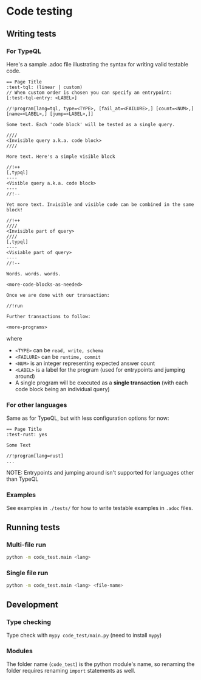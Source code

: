 # Code testing

## Writing tests

### For TypeQL

Here's a sample .adoc file illustrating the syntax for writing valid testable code.

```adoc
== Page Title
:test-tql: (linear | custom)
// When custom order is chosen you can specify an entrypoint:
[:test-tql-entry: <LABEL>] 

//!program[lang=tql, type=<TYPE>, [fail_at=<FAILURE>,] [count=<NUM>,] [name=<LABEL>,] [jump=<LABEL>,]]

Some text. Each 'code block' will be tested as a single query.

////
<Invisible query a.k.a. code block>
////

More text. Here's a simple visible block

//!++
[,typql]
----
<Visible query a.k.a. code block>
----
//!--

Yet more text. Invisible and visible code can be combined in the same block!

//!++
////
<Invisible part of query>
////
[,typql]
----
<Visiable part of query>
----
//!--

Words. words. words.

<more-code-blocks-as-needed>

Once we are done with our transaction:

//!run

Further transactions to follow:

<more-programs>
```
where
* `<TYPE>` can be `read, write, schema` 
* `<FAILURE>` can be `runtime, commit`
* `<NUM>` is an integer representing expected answer count
* `<LABEL>` is a label for the program (used for entrypoints and jumping around)
* A single program will be executed as a **single transaction** (with each code block being an individual query)

### For other languages

Same as for TypeQL, but with less configuration options for now:
```adoc
== Page Title
:test-rust: yes

Some Text

//!program[lang=rust]
...
```

NOTE: Entrypoints and jumping around isn't supported for languages other than TypeQL

### Examples

See examples in `./tests/` for how to write testable examples in `.adoc` files.

## Running tests

### Multi-file run

```bash
python -m code_test.main <lang>     
```

### Single file run

```bash
python -m code_test.main <lang> <file-name>    
```

## Development

### Type checking

Type check with `mypy code_test/main.py` (need to install `mypy`)

### Modules

The folder name (`code_test`) is the python module's name, so renaming the folder requires renaming `import` statements as well.
